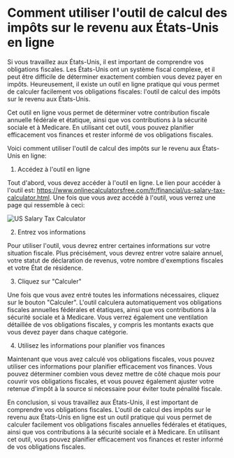 Comment utiliser l'outil de calcul des impôts sur le revenu aux États-Unis en ligne
===================================================================================

Si vous travaillez aux États-Unis, il est important de comprendre vos obligations fiscales. Les États-Unis ont un système fiscal complexe, et il peut être difficile de déterminer exactement combien vous devez payer en impôts. Heureusement, il existe un outil en ligne pratique qui vous permet de calculer facilement vos obligations fiscales: l'outil de calcul des impôts sur le revenu aux États-Unis.

Cet outil en ligne vous permet de déterminer votre contribution fiscale annuelle fédérale et étatique, ainsi que vos contributions à la sécurité sociale et à Medicare. En utilisant cet outil, vous pouvez planifier efficacement vos finances et rester informé de vos obligations fiscales.

Voici comment utiliser l'outil de calcul des impôts sur le revenu aux États-Unis en ligne:

1. Accédez à l'outil en ligne

Tout d'abord, vous devez accéder à l'outil en ligne. Le lien pour accéder à l'outil est: <https://www.onlinecalculatorsfree.com/fr/financial/us-salary-tax-calculator.html>. Une fois que vous avez accédé à l'outil, vous verrez une page qui ressemble à ceci:

![US Salary Tax Calculator](https://www.onlinecalculatorsfree.com/images/tax.jpg)

2. Entrez vos informations

Pour utiliser l'outil, vous devrez entrer certaines informations sur votre situation fiscale. Plus précisément, vous devrez entrer votre salaire annuel, votre statut de déclaration de revenus, votre nombre d'exemptions fiscales et votre État de résidence.

3. Cliquez sur "Calculer"

Une fois que vous avez entré toutes les informations nécessaires, cliquez sur le bouton "Calculer". L'outil calculera automatiquement vos obligations fiscales annuelles fédérales et étatiques, ainsi que vos contributions à la sécurité sociale et à Medicare. Vous verrez également une ventilation détaillée de vos obligations fiscales, y compris les montants exacts que vous devez payer dans chaque catégorie.

4. Utilisez les informations pour planifier vos finances

Maintenant que vous avez calculé vos obligations fiscales, vous pouvez utiliser ces informations pour planifier efficacement vos finances. Vous pouvez déterminer combien vous devez mettre de côté chaque mois pour couvrir vos obligations fiscales, et vous pouvez également ajuster votre retenue d'impôt à la source si nécessaire pour éviter toute pénalité fiscale.

En conclusion, si vous travaillez aux États-Unis, il est important de comprendre vos obligations fiscales. L'outil de calcul des impôts sur le revenu aux États-Unis en ligne est un outil pratique qui vous permet de calculer facilement vos obligations fiscales annuelles fédérales et étatiques, ainsi que vos contributions à la sécurité sociale et à Medicare. En utilisant cet outil, vous pouvez planifier efficacement vos finances et rester informé de vos obligations fiscales.